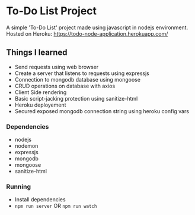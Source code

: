 # To-Do List Project

A simple 'To-Do List' project made using javascript in nodejs environment.
Hosted on Heroku: https://todo-node-application.herokuapp.com/

## Things I learned

- Send requests using web browser
- Create a server that listens to requests using expressjs
- Connection to mongodb database using mongoose
- CRUD operations on database with axios 
- Client Side rendering
- Basic script-jacking protection using sanitize-html
- Heroku deployement
- Secured exposed mongodb connection string using heroku config vars

### Dependencies

* nodejs
* nodemon
* expressjs
* mongodb
* mongoose
* sanitize-html

### Running

* Install dependencies
* ```npm run server``` OR ```npm run watch```
